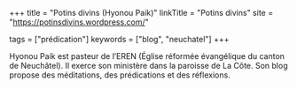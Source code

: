 +++
title = "Potins divins (Hyonou Paik)"
linkTitle = "Potins divins"
site = "https://potinsdivins.wordpress.com/"

tags = ["prédication"]
keywords = ["blog", "neuchatel"]
+++

Hyonou Paik est pasteur de l’EREN (Église réformée évangélique du canton de Neuchâtel). Il exerce son ministère dans la paroisse de La Côte. Son blog propose des méditations, des prédications et des réflexions.

